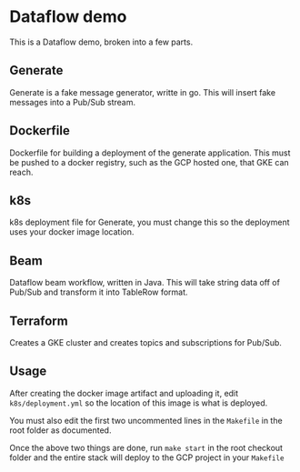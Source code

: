 # Dataflow demo

This is a Dataflow demo, broken into a few parts.

## Generate
Generate is a fake message generator, writte in go. This will insert fake messages into a Pub/Sub stream.

## Dockerfile
Dockerfile for building a deployment of the generate application. This must be pushed to a docker registry, such as the GCP hosted one, that GKE can reach.

## k8s
k8s deployment file for Generate, you must change this so the deployment uses your docker image location.

## Beam
Dataflow beam workflow, written in Java. This will take string data off of Pub/Sub and transform it into TableRow format.

## Terraform
Creates a GKE cluster and creates topics and subscriptions for Pub/Sub.

## Usage
After creating the docker image artifact and uploading it, edit `k8s/deployment.yml` so the location of this image is what is deployed.

You must also edit the first two uncommented lines in the `Makefile` in the root folder as documented.

Once the above two things are done, run `make start` in the root checkout folder and the entire stack will deploy to the GCP project in your `Makefile`